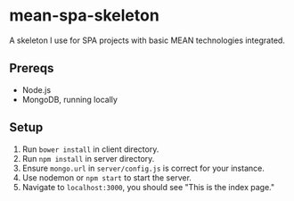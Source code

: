 # mean-spa-skeleton
A skeleton I use for SPA projects with basic MEAN technologies integrated.

## Prereqs
* Node.js
* MongoDB, running locally

## Setup
1. Run `bower install` in client directory.
2. Run `npm install` in server directory.
3. Ensure `mongo.url` in `server/config.js` is correct for your instance.
4. Use nodemon or `npm start` to start the server.
5. Navigate to `localhost:3000`, you should see "This is the index page."
